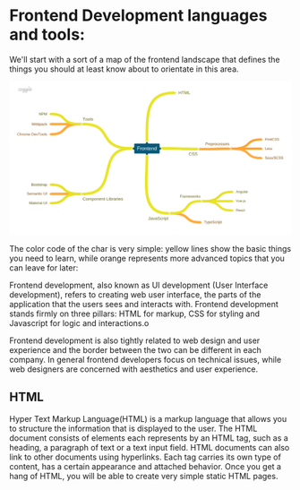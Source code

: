 # Frontend Development languages and tools:
We'll start with a sort of a map of the frontend landscape that defines the things you should at least know about to orientate in this area.

![Screenshot](assets/roadmap.png)

The color code of the char is very simple: yellow lines show the basic things you need to learn, while orange represents more advanced topics that you can leave for later:

Frontend development, also known as UI development (User Interface development), refers to creating web user interface, the parts of the application that the users sees and interacts with. Frontend development stands firmly on three pillars: HTML for markup, CSS for styling and Javascript for logic and interactions.o

Frontend development is also tightly related to web design and user experience and the border between the two can be different in each company. In general frontend developers focus on technical issues, while web designers are concerned with aesthetics and user experience.

## HTML
Hyper Text Markup Language(HTML) is a markup language that allows you to structure the information that is displayed to the user. The HTML document consists of elements each represents by an HTML tag, such as a heading, a paragraph of text or a text input field. HTML documents can also link to other documents using hyperlinks. Each tag carries its own type of content, has a certain appearance and attached behavior. Once you get a hang of HTML, you will be able to create very simple static HTML pages.
